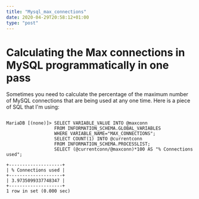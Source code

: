 ```yaml
---
title: "Mysql_max_connections"
date: 2020-04-29T20:58:12+01:00
type: "post"
---
```


# Calculating the Max connections in MySQL programmatically in one pass

Sometimes you need to calculate the percentage of the maximum number of MySQL connections that are being used at any one time. Here is a piece of SQL that I'm using:

```

MariaDB [(none)]> SELECT VARIABLE_VALUE INTO @maxconn 
                  FROM INFORMATION_SCHEMA.GLOBAL_VARIABLES 
                  WHERE VARIABLE_NAME="MAX_CONNECTIONS"; 
                  SELECT COUNT(1) INTO @currentconn 
                  FROM INFORMATION_SCHEMA.PROCESSLIST; 
                  SELECT (@currentconn/@maxconn)*100 AS "% Connections used";

+--------------------+
| % Connections used |
+--------------------+
| 3.9735099337748347 |
+--------------------+
1 row in set (0.000 sec)

```
